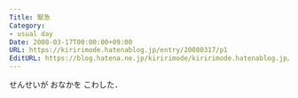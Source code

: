 ```yaml
---
Title: 緊急
Category:
- usual day
Date: 2008-03-17T00:00:00+09:00
URL: https://kiririmode.hatenablog.jp/entry/20080317/p1
EditURL: https://blog.hatena.ne.jp/kiririmode/kiririmode.hatenablog.jp/atom/entry/8454420450078215285
---
```



せんせいが
おなかを
こわした．
